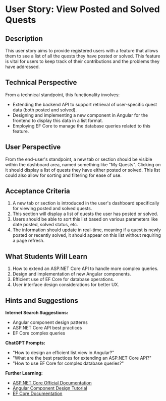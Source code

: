 # User Story: View Posted and Solved Quests

## Description

This user story aims to provide registered users with a feature that allows them to see a list of all the quests they have posted or solved. This feature is vital for users to keep track of their contributions and the problems they have addressed.

## Technical Perspective

From a technical standpoint, this functionality involves:
- Extending the backend API to support retrieval of user-specific quest data (both posted and solved).
- Designing and implementing a new component in Angular for the frontend to display this data in a list format.
- Employing EF Core to manage the database queries related to this feature.

## User Perspective

From the end-user's standpoint, a new tab or section should be visible within the dashboard area, named something like "My Quests". Clicking on it should display a list of quests they have either posted or solved. This list could also allow for sorting and filtering for ease of use.

## Acceptance Criteria

1. A new tab or section is introduced in the user's dashboard specifically for viewing posted and solved quests.
2. This section will display a list of quests the user has posted or solved.
3. Users should be able to sort this list based on various parameters like date posted, solved status, etc.
4. The information should update in real-time, meaning if a quest is newly posted or recently solved, it should appear on this list without requiring a page refresh.

## What Students Will Learn

1. How to extend an ASP.NET Core API to handle more complex queries.
2. Design and implementation of new Angular components.
3. Efficient use of EF Core for database operations.
4. User interface design considerations for better UX.

## Hints and Suggestions

**Internet Search Suggestions:**

- Angular component design patterns
- ASP.NET Core API best practices
- EF Core complex queries

**ChatGPT Prompts:**

- "How to design an efficient list view in Angular?"
- "What are the best practices for extending an ASP.NET Core API?"
- "How to use EF Core for complex database queries?"

**Further Learning:**

- [ASP.NET Core Official Documentation](https://docs.microsoft.com/en-us/aspnet/core/?view=aspnetcore-5.0)
- [Angular Component Design Tutorial](https://angular.io/guide/component-overview)
- [EF Core Documentation](https://docs.microsoft.com/en-us/ef/core/)